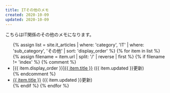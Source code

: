 ```yaml
---
title: ITその他のメモ
created: 2020-10-09
updated: 2020-10-09
---
```

こちらはIT関係のその他のメモになります。

<ul>
    {% assign list = site.it_articles  | where: 'category', 'IT'
                                       | where: 'sub_category', 'その他'
                                       | sort: 'display_order' %}
    {% for item in list %}
        {% assign filename = item.url | split: '/' | reverse | first %}
        {% if filename != 'index' %}
            {% comment %}
            <li>[{{ item.display_order }}]<a href="{{ item.url }}.html">{{ item.title }}</a> ({{ item.updated }}更新)</li>
            {% endcomment %}
            <li><a href="{{ item.url }}.html">{{ item.title }}</a> ({{ item.updated }}更新)</li>
        {% endif %}
    {% endfor %}
</ul>

